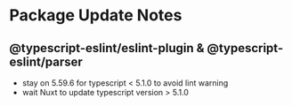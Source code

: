 # Package Update Notes

## @typescript-eslint/eslint-plugin & @typescript-eslint/parser

- stay on 5.59.6 for typescript < 5.1.0 to avoid lint warning
- wait Nuxt to update typescript version > 5.1.0
